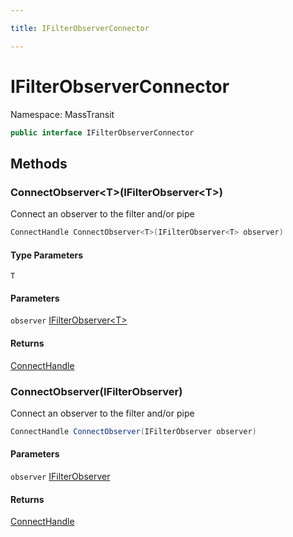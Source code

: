 ```yaml
---

title: IFilterObserverConnector

---
```


# IFilterObserverConnector

Namespace: MassTransit

```csharp
public interface IFilterObserverConnector
```

## Methods

### **ConnectObserver\<T\>(IFilterObserver\<T\>)**

Connect an observer to the filter and/or pipe

```csharp
ConnectHandle ConnectObserver<T>(IFilterObserver<T> observer)
```

#### Type Parameters

`T`<br/>

#### Parameters

`observer` [IFilterObserver\<T\>](../masstransit/ifilterobserver-1)<br/>

#### Returns

[ConnectHandle](../masstransit/connecthandle)<br/>

### **ConnectObserver(IFilterObserver)**

Connect an observer to the filter and/or pipe

```csharp
ConnectHandle ConnectObserver(IFilterObserver observer)
```

#### Parameters

`observer` [IFilterObserver](../masstransit/ifilterobserver)<br/>

#### Returns

[ConnectHandle](../masstransit/connecthandle)<br/>
